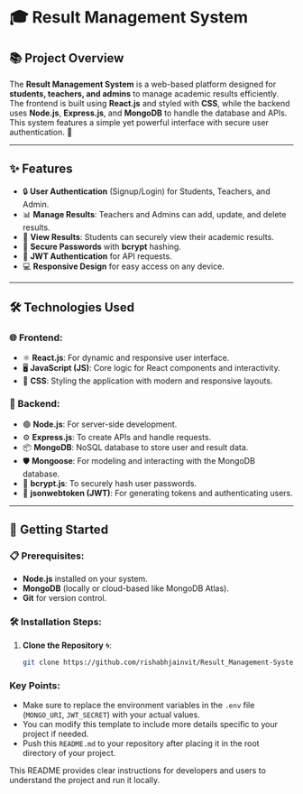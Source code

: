 # 🎓 Result Management System

## 📚 Project Overview

The **Result Management System** is a web-based platform designed for **students, teachers, and admins** to manage academic results efficiently. The frontend is built using **React.js** and styled with **CSS**, while the backend uses **Node.js**, **Express.js**, and **MongoDB** to handle the database and APIs. This system features a simple yet powerful interface with secure user authentication. 🚀

---

## ✨ Features

- 🔒 **User Authentication** (Signup/Login) for Students, Teachers, and Admin.
- 📊 **Manage Results**: Teachers and Admins can add, update, and delete results.
- 📄 **View Results**: Students can securely view their academic results.
- 🔐 **Secure Passwords** with **bcrypt** hashing.
- 🔑 **JWT Authentication** for API requests.
- 💻 **Responsive Design** for easy access on any device.

---

## 🛠️ Technologies Used

### 🌐 Frontend:
- ⚛️ **React.js**: For dynamic and responsive user interface.
- 🖥️ **JavaScript (JS)**: Core logic for React components and interactivity.
- 🎨 **CSS**: Styling the application with modern and responsive layouts.

### 🔧 Backend:
- 🟢 **Node.js**: For server-side development.
- ⚙️ **Express.js**: To create APIs and handle requests.
- 📦 **MongoDB**: NoSQL database to store user and result data.
- 🛡️ **Mongoose**: For modeling and interacting with the MongoDB database.
- 🔐 **bcrypt.js**: To securely hash user passwords.
- 🔑 **jsonwebtoken (JWT)**: For generating tokens and authenticating users.

---

## 🚀 Getting Started

### 📋 Prerequisites:
- **Node.js** installed on your system.
- **MongoDB** (locally or cloud-based like MongoDB Atlas).
- **Git** for version control.

### 🛠️ Installation Steps:

1. **Clone the Repository** 🌀:
   ```bash
   git clone https://github.com/rishabhjainvit/Result_Management-System.git


### Key Points:

- Make sure to replace the environment variables in the `.env` file (`MONGO_URI`, `JWT_SECRET`) with your actual values.
- You can modify this template to include more details specific to your project if needed.
- Push this `README.md` to your repository after placing it in the root directory of your project.

This README provides clear instructions for developers and users to understand the project and run it locally.



